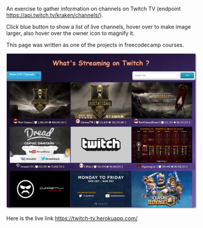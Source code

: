 
An exercise to gather information on channels on Twitch TV (endpoint
 https://api.twitch.tv/kraken/channels/).

Click blue button to show a list of live channels, hover over
to make image larger, also hover over the owner icon to magnify it.

This page was written as one of the projects in freecodecamp courses.

 ![The place](sample-1.jpg)

Here is the live link https://twitch-tv.herokuapp.com/
